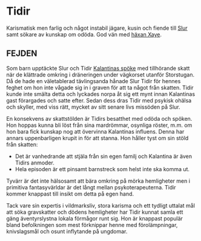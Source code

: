 # Tidir

Karismatisk men farlig och något instabil jägare, kusin och fiende till [Slur](slur.html) samt sökare av kunskap om odöda. God vän med [häxan Xaye](xaye_askmara.html).

## FEJDEN

Som barn upptäckte Slur och Tidir [Kalantinas spöke](kalantina.html) med tillhörande skatt när de klättrade omkring i dräneringen under vägkorset utanför Storstugan. Då de hade en väletablerad tävlingsanda hånade Slur Tidir för hennes feghet om hon inte vågade sig in i graven för att ta något från skatten. Tidir kunde inte smälta detta och lyckades norpa åt sig ett mynt innan Kalantinas gast förargades och satte efter. Sedan dess dras Tidir med psykisk ohälsa och skyller, med viss rätt, mycket av sitt senare livs missöden på Slur.

En konsekvens av skattstölden är Tidirs besatthet med odöda och spöken. Hon hoppas kunna bli löst från sina mardrömmar, osynliga röster, m.m. om hon bara fick kunskap nog att övervinna Kalantinas influens. Denna har annars uppenbarligen krupit in för att stanna. Hon håller tyst om sin stöld från skatten:

* Det är vanhedrande att stjäla från sin egen familj och Kalantina är även Tidirs anmoder.
* Hela episoden är ett pinsamt barnstreck som helst inte ska komma ut.

Tyvärr är det inte hälsosamt att bära omkring på mörka hemligheter men i primitiva fantasyvärldar är det långt mellan psykoterapeuterna. Tidir kommer knappast till insikt om detta på egen hand.

Tack vare sin expertis i vildmarksliv, stora karisma och ett tydligt uttalat mål att söka gravskatter och dödens hemligheter har Tidir kunnat samla ett gäng äventyrslystna lokala förmågor runt sig. Hon är knappast populär bland befolkningen som mest förknippar henne med förolämpningar, knivslagsmål och osunt inflytande på ungdomar.


